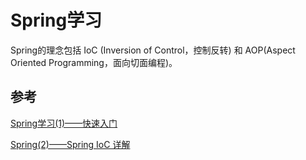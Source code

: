 # Spring学习

Spring的理念包括 IoC (Inversion of Control，控制反转) 和 AOP(Aspect Oriented Programming，面向切面编程)。

## 参考
[Spring学习(1)——快速入门](https://www.cnblogs.com/wmyskxz/p/8820371.html)

[Spring(2)——Spring IoC 详解](https://www.cnblogs.com/wmyskxz/p/8824597.html)